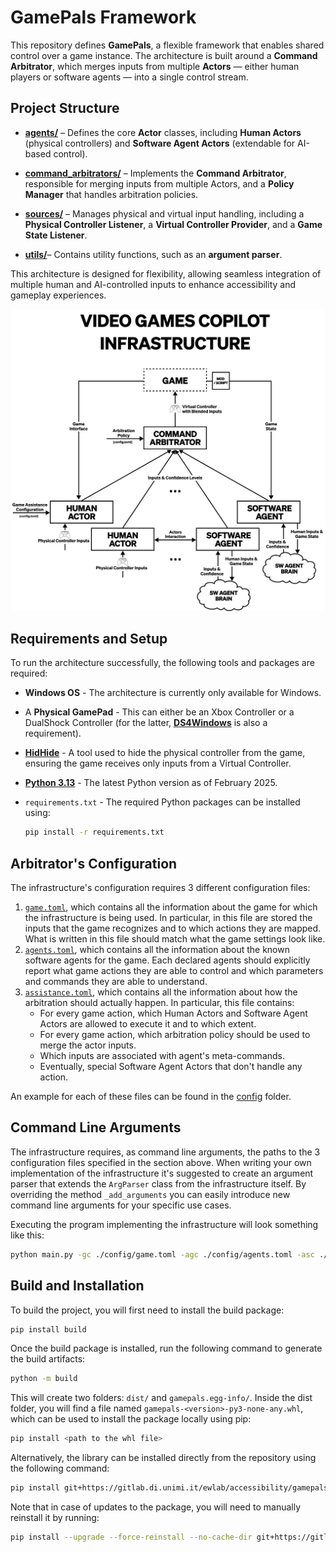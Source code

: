 # GamePals Framework

This repository defines **GamePals**, a flexible framework that enables shared control over a game instance.
The architecture is built around a **Command Arbitrator**, which merges inputs from multiple **Actors** — either human
players or software agents — into a single control stream.

## Project Structure

- [**agents/**](gamepals/agents) – Defines the core **Actor** classes, including **Human Actors** (physical controllers) and **Software Agent Actors** (extendable for AI-based control).

- [**command_arbitrators/**](gamepals/command_arbitrators) – Implements the **Command Arbitrator**, responsible for merging inputs from multiple Actors, and a **Policy Manager** that handles arbitration policies.

- [**sources/**](gamepals/sources) – Manages physical and virtual input handling, including a **Physical Controller Listener**, a **Virtual Controller Provider**, and a **Game State Listener**.

- [**utils/**](gamepals/utils)– Contains utility functions, such as an **argument parser**.

This architecture is designed for flexibility, allowing seamless integration of multiple human and AI-controlled inputs
to enhance accessibility and gameplay experiences.

![Framework architecture](assets/architecture.png)

## Requirements and Setup

To run the architecture successfully, the following tools and packages are required:

- **Windows OS** - The architecture is currently only available for Windows.

- A **Physical GamePad** - This can either be an Xbox Controller or a DualShock Controller (for the latter, [**DS4Windows**](https://ds4-windows.com/) is also a requirement).

- [**HidHide**](https://ds4-windows.com/download/hidhide/) - A tool used to hide the physical controller from the game, ensuring the game receives only inputs from a Virtual Controller.

- [**Python 3.13**](https://www.python.org/downloads/release/python-3130/) - The latest Python version as of February 2025.

- `requirements.txt` - The required Python packages can be installed using:
    ```bash
    pip install -r requirements.txt
    ```

## Arbitrator's Configuration

The infrastructure's configuration requires 3 different configuration files:

1. [`game.toml`](config.example/game.toml.example), which contains all the information about the game for which the infrastructure is being used.
   In particular, in this file are stored the inputs that the game recognizes and to which actions they are mapped. What is written in this file should match what the game settings look like.
2. [`agents.toml`](config.example/agents.toml.example), which contains all the information about the known software agents for the game. Each declared agents should explicitly report what game actions they are able to control and which parameters and commands they are able to understand.
3. [`assistance.toml`](config.example/assistance.toml.example), which contains all the information about how the arbitration should actually happen. In particular, this file contains:
    - For every game action, which Human Actors and Software Agent Actors are allowed to execute it and to which extent.
    - For every game action, which arbitration policy should be used to merge the actor inputs.
    - Which inputs are associated with agent's meta-commands.
    - Eventually, special Software Agent Actors that don't handle any action.

An example for each of these files can be found in the [config](config.example) folder.

## Command Line Arguments

The infrastructure requires, as command line arguments, the paths to the 3 configuration files specified in the section above.
When writing your own implementation of the infrastructure it's suggested to create an argument parser that extends the `ArgParser` class from the infrastructure itself.
By overriding the method `_add_arguments` you can easily introduce new command line arguments for your specific use cases.

Executing the program implementing the infrastructure will look something like this:

```bash
python main.py -gc ./config/game.toml -agc ./config/agents.toml -asc ./config/assistance.toml # your args here...
```

## Build and Installation

To build the project, you will first need to install the build package:

```bash
pip install build
```

Once the build package is installed, run the following command to generate the build artifacts:

```bash
python -m build
```

This will create two folders: `dist/` and `gamepals.egg-info/`. Inside the dist folder, you will find a file named `gamepals-<version>-py3-none-any.whl`, which can be used to install the package locally using pip:

```bash
pip install <path to the whl file>
```

Alternatively, the library can be installed directly from the repository using the following command:

```bash
pip install git+https://gitlab.di.unimi.it/ewlab/accessibility/gamepals/gamepals-framework.git
```

Note that in case of updates to the package, you will need to manually reinstall it by running:

```bash
pip install --upgrade --force-reinstall --no-cache-dir git+https://gitlab.di.unimi.it/ewlab/accessibility/gamepals/gamepals-framework.git
```

